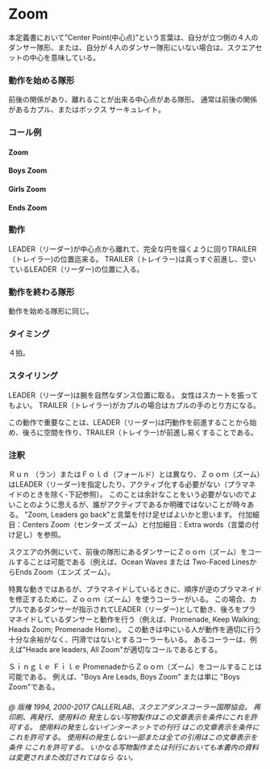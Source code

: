 
# Zoom

本定義書において”Center Point(中心点)”という言葉は、自分が立つ側の４人のダンサー隊形、または、自分が４人のダンサー隊形にいない場合は、スクエアセットの中心を意味している。

### 動作を始める隊形

前後の関係があり、離れることが出来る中心点がある隊形。
通常は前後の関係があるカプル、またはボックス サーキュレイト。

### コール例

#### Zoom
#### Boys Zoom
#### Girls Zoom
#### Ends Zoom

### 動作

LEADER（リーダー)が中心点から離れて、完全な円を描くように回りTRAILER（トレイラー)の位置迄来る。 TRAILER（トレイラー)は真っすぐ前進し、空いているLEADER（リーダー)の位置に入る。

### 動作を終わる隊形

動作を始める隊形に同じ。

### タイミング

４拍。

### スタイリング

LEADER（リーダー)は腕を自然なダンス位置に取る。 女性はスカートを振ってもよい。 TRAILER（トレイラー)がカプルの場合はカプルの手のとり方になる。

この動作で重要なことは、LEADER（リーダー)は円動作を前進することから始め、後ろに空間を作り、TRAILER（トレイラー)が前進し易くすることである。

### 注釈

Ｒｕｎ （ラン）またはＦｏｌｄ（フォールド）とは異なり、Ｚｏｏｍ（ズーム）はLEADER（リーダー)を指定したり、アクティブ化する必要がない（プラマネイドのときを除く-下記参照）。 このことは余計なことをいう必要がないのでよいことのように思えるが、誰がアクティブであるか明確ではないことが時々ある。 "Zoom, Leaders go back"と言葉を付け足せばよいかと思います。 付加細目：Centers Zoom（センターズ ズーム）と付加細目：Extra words（言葉の付け足し）を参照。

スクエアの外側にいて、前後の隊形にあるダンサーにＺｏｏｍ（ズーム）をコールすることは可能である（例えば、Ocean Waves または Two-Faced LinesからEnds Zoom（エンズ ズーム）。

特異な動きではあるが、プラマネイドしているときに、順序が逆のプラマネイドを修正するために、Ｚｏｏｍ（ズーム）を使うコーラーがいる。 この場合、カプルであるダンサーが指示されてLEADER（リーダー)として動き、後ろをプラマネイドしているダンサーと動作を行う（例えば、Promenade, Keep Walking; Heads Zoom; Promenade Home）。 この動きは中にいる人が動作を適切に行う十分な余裕がなく、円滑ではないとするコーラーもいる。 あるコーラーは、例えば"Heads are leaders, All Zoom"が適切なコールであるとする。

Ｓｉｎｇｌｅ Ｆｉｌｅ PromenadeからＺｏｏｍ（ズーム）をコールすることは可能である。 例えば、"Boys Are Leads, Boys Zoom" または単に "Boys Zoom"である。

###### @ 版権 1994, 2000-2017 CALLERLAB、スクエアダンスコーラー国際協会。 再印刷、再発行、使用料の 発生しない写物製作はこの文章表示を条件にこれを許可する。 使用料の発生しないインターネットでの刊行 はこの文章表示を条件にこれを許可する。 使用料の発生しない一部または全ての引用はこの文章表示を条件 にこれを許可する。 いかなる写物製作または刊行においても本書内の資料は変更されまた改訂されてはなら ない。


